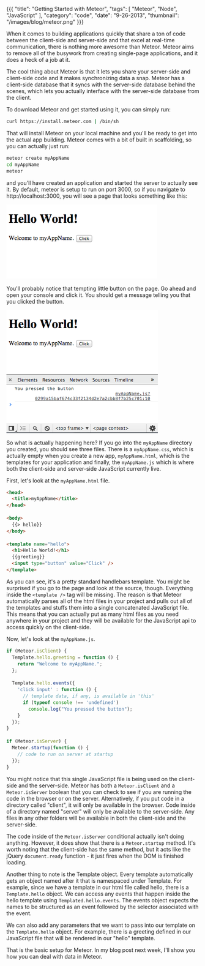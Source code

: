 {{{
    "title": "Getting Started with Meteor",
    "tags": [ "Meteor", "Node", "JavaScript" ],
    "category": "code",
    "date": "9-26-2013",
    "thumbnail": "/images/blog/meteor.png"
}}}

When it comes to building applications quickly that share a ton of code between the client-side and server-side and that excel at real-time communication, there is nothing more awesome than Meteor. Meteor aims to remove all of the busywork from creating single-page applications, and it does a heck of a job at it.

The cool thing about Meteor is that it lets you share your server-side and client-side code and it makes synchronizing data a snap. Meteor has a client-side database that it syncs with the server-side database behind the scenes, which lets you actually interface with the server-side database from the client.

To download Meteor and get started using it, you can simply run:

```bash
curl https://install.meteor.com | /bin/sh
```

That will install Meteor on your local machine and you'll be ready to get into the actual app building. Meteor comes with a bit of built in scaffolding, so you can actually just run:

```bash
meteor create myAppName
cd myAppName
meteor
```

and you'll have created an application and started the server to actually see it. By default, meteor is setup to run on port 3000, so if you navigate to http://localhost:3000, you will see a page that looks something like this:

![Meteor Hello World](/images/blog/meteor1.png)

You'll probably notice that tempting little button on the page. Go ahead and open your console and click it. You should get a message telling you that you clicked the button.

![Meteor Hello World Button Click](/images/blog/meteor2.png)

So what is actually happening here? If you go into the `myAppName` directory you created, you should see three files. There is a `myAppName.css`, which is actually empty when you create a new app, `myAppName.html`, which is the templates for your application and finally, the `myAppName.js` which is where both the client-side and server-side JavaScript currently live.

First, let's look at the `myAppName.html` file.

```html
<head>
  <title>myAppName</title>
</head>

<body>
  {{> hello}}
</body>

<template name="hello">
  <h1>Hello World!</h1>
  {{greeting}}
  <input type="button" value="Click" />
</template>
```

As you can see, it's a pretty standard handlebars template. You might be surprised if you go to the page and look at the source, though. Everything inside the `<template />` tag will be missing. The reason is that Meteor automatically parses all of the html files in your project and pulls out all of the templates and stuffs them into a single concatenated JavaScript file. This means that you can actually put as many html files as you need anywhere in your project and they will be available for the JavaScript api to access quickly on the client-side.

Now, let's look at the `myAppName.js`.

```javascript
if (Meteor.isClient) {
  Template.hello.greeting = function () {
    return "Welcome to myAppName.";
  };

  Template.hello.events({
    'click input' : function () {
      // template data, if any, is available in 'this'
      if (typeof console !== 'undefined')
        console.log("You pressed the button");
    }
  });
}

if (Meteor.isServer) {
  Meteor.startup(function () {
    // code to run on server at startup
  });
}
```

You might notice that this single JavaScript file is being used on the client-side and the server-side. Meteor has both a `Meteor.isClient` and a `Meteor.isServer` boolean that you can check to see if you are running the code in the browser or on the server. Alternatively, if you put code in a directory called "client", it will only be available in the browser. Code inside of a directory named "server" will only be available to the server-side. Any files in any other folders will be available in both the client-side and the server-side.

The code inside of the `Meteor.isServer` conditional actually isn't doing anything. However, it does show that there is a `Meteor.startup` method. It's worth noting that the client-side has the same method, but it acts like the jQuery `document.ready` function - it just fires when the DOM is finished loading.

Another thing to note is the Template object. Every template automatically gets an object named after it that is namespaced under Template. For example, since we have a template in our html file called hello, there is a `Template.hello` object. We can access any events that happen inside the hello template using `Templated.hello.events`. The events object expects the names to be structured as an event followed by the selector associated with the event.

We can also add any parameters that we want to pass into our template on the `Template.hello` object. For example, there is a greeting defined in our JavaScript file that will be rendered in our "hello" template.

That is the basic setup for Meteor. In my blog post next week, I'll show you how you can deal with data in Meteor.